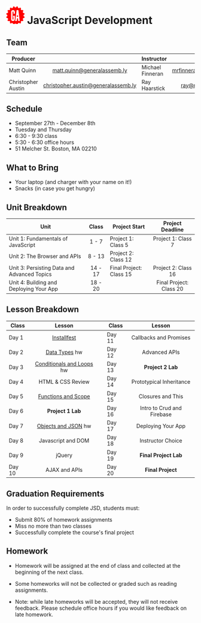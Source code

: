 # ![](assets/logo.png) JavaScript Development

## Team

| Producer |  | Instructor | |
| --- | :---: |  --- | :---: |
| Matt Quinn | [matt.quinn@generalassemb.ly](matt.quinn@generalassemb.ly) | Michael Finneran | [mrfinneran@gmail.com](mrfinneran@gmail.com) |
| Christopher Austin | [christopher.austin@generalassemb.ly](christopher.austin@generalassemb.ly)  | Ray Haarstick | [ray@relevant.us](ray@relevant.us) |

## Schedule

- September 27th - December 8th
- Tuesday and Thursday
- 6:30 - 9:30 class
- 5:30 - 6:30 office hours
- 51 Melcher St. Boston, MA 02210

## What to Bring

- Your laptop (and charger with your name on it!)
- Snacks (in case you get hungry)

## Unit Breakdown

| Unit | Class | Project Start | Project Deadline|
| --- | :---: |  --- | :---: |
| Unit 1: Fundamentals of JavaScript | 1 - 7  | Project 1: Class 5| Project 1: Class 7|
| Unit 2: The Browser and APIs | 8 - 13 | Project 2: Class 12  |  |
| Unit 3: Persisting Data and Advanced Topics| 14 - 17 |Final Project: Class 15| Project 2: Class 16 |
| Unit 4: Building and Deploying Your App| 18 - 20 ||Final Project: Class 20|

## Lesson Breakdown

| Class | Lesson |  | Class | Lesson |
| --- | :---: | --- |  --- | :---: |
| Day 1 | [Installfest](1-installfest/readme.md) || Day 11 | Callbacks and Promises |
| Day 2 | [Data Types](2-data-types/readme.md) hw|| Day 12 | Advanced APIs |
| Day 3 | [Conditionals and Loops](3-conditionals-and-loops/readme.md) hw || Day 13 | **Project 2 Lab** |
| Day 4 | HTML & CSS Review || Day 14 | Prototypical Inheritance|
| Day 5 | [Functions and Scope](5-functions-and-scope/readme.md) || Day 15 | Closures and This|
| Day 6 | **Project 1 Lab** || Day 16 | Intro to Crud and Firebase|
| Day 7 | [Objects and JSON](7-objects-and-json/readme.md) hw || Day 17 | Deploying Your App |
| Day 8 | Javascript and DOM || Day 18 |  Instructor Choice|
| Day 9 | jQuery || Day 19 | **Final Project Lab**|
| Day 10 | AJAX and APIs || Day 20| **Final Project**|

## Graduation Requirements
In order to successfully complete JSD, students must:

- Submit 80% of homework assignments
- Miss no more than two classes
- Successfully complete the course's final project

## Homework

- Homework will be assigned at the end of class and collected at the beginning of the next class.

- Some homeworks will not be collected or graded such as reading assignments. 

- Note: while late homeworks will be accepted, they will not receive feedback. Please schedule office hours if you would like feedback on late homework.




